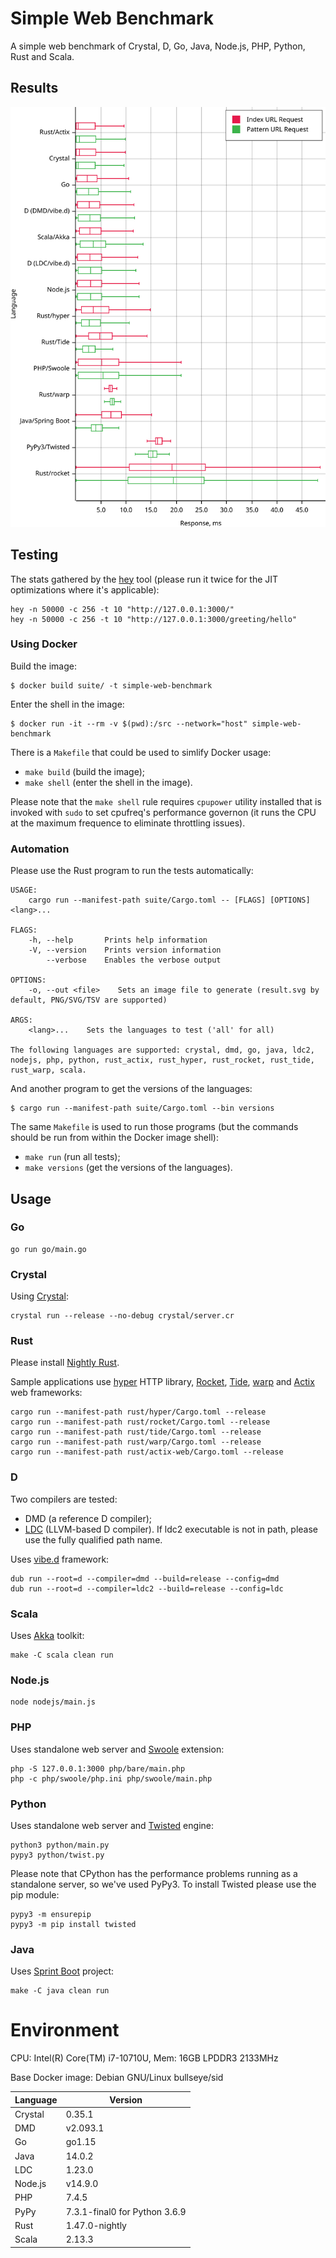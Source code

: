 # Simple Web Benchmark

A simple web benchmark of Crystal, D, Go, Java, Node.js, PHP, Python, Rust and Scala.

## Results

![SVG Plot](./suite/results/result.svg)

## Testing

The stats gathered by the [hey](https://github.com/rakyll/hey) tool (please run it twice for
the JIT optimizations where it's applicable):

    hey -n 50000 -c 256 -t 10 "http://127.0.0.1:3000/"
    hey -n 50000 -c 256 -t 10 "http://127.0.0.1:3000/greeting/hello"

### Using Docker

Build the image:

    $ docker build suite/ -t simple-web-benchmark

Enter the shell in the image:

    $ docker run -it --rm -v $(pwd):/src --network="host" simple-web-benchmark

There is a `Makefile` that could be used to simlify Docker usage:

 - `make build` (build the image);
 - `make shell` (enter the shell in the image).

Please note that the `make shell` rule requires `cpupower` utility installed
that is invoked with `sudo` to set cpufreq's performance governon
(it runs the CPU at the maximum frequence to eliminate throttling issues).

### Automation

Please use the Rust program to run the tests automatically:

    USAGE:
        cargo run --manifest-path suite/Cargo.toml -- [FLAGS] [OPTIONS] <lang>...

    FLAGS:
        -h, --help       Prints help information
        -V, --version    Prints version information
            --verbose    Enables the verbose output

    OPTIONS:
        -o, --out <file>    Sets an image file to generate (result.svg by default, PNG/SVG/TSV are supported)

    ARGS:
        <lang>...    Sets the languages to test ('all' for all)

    The following languages are supported: crystal, dmd, go, java, ldc2, nodejs, php, python, rust_actix, rust_hyper, rust_rocket, rust_tide, rust_warp, scala.

And another program to get the versions of the languages:

    $ cargo run --manifest-path suite/Cargo.toml --bin versions

The same `Makefile` is used to run those programs (but the commands should be run from within the Docker image shell):

 - `make run` (run all tests);
 - `make versions` (get the versions of the languages).

## Usage

### Go

    go run go/main.go

### Crystal

Using [Crystal](https://crystal-lang.org/reference/installation/):

    crystal run --release --no-debug crystal/server.cr

### Rust

Please install [Nightly Rust](https://github.com/rust-lang/rustup.rs#working-with-nightly-rust).

Sample applications use [hyper](https://hyper.rs) HTTP library, [Rocket](https://rocket.rs/), [Tide](https://crates.io/crates/tide), [warp](https://crates.io/crates/warp) and [Actix](https://actix.rs/) web frameworks:

    cargo run --manifest-path rust/hyper/Cargo.toml --release
    cargo run --manifest-path rust/rocket/Cargo.toml --release
    cargo run --manifest-path rust/tide/Cargo.toml --release
    cargo run --manifest-path rust/warp/Cargo.toml --release
    cargo run --manifest-path rust/actix-web/Cargo.toml --release

### D

Two compilers are tested:

 - DMD (a reference D compiler);
 - [LDC](https://github.com/ldc-developers/ldc#installation) (LLVM-based D compiler).
If ldc2 executable is not in path, please use the fully qualified path name.

Uses [vibe.d](https://vibed.org/) framework:

    dub run --root=d --compiler=dmd --build=release --config=dmd
    dub run --root=d --compiler=ldc2 --build=release --config=ldc

### Scala

Uses [Akka](https://akka.io/) toolkit:

    make -C scala clean run

### Node.js

    node nodejs/main.js

### PHP

Uses standalone web server and [Swoole](https://www.swoole.co.uk/) extension:

    php -S 127.0.0.1:3000 php/bare/main.php
    php -c php/swoole/php.ini php/swoole/main.php

### Python

Uses standalone web server and [Twisted](https://twistedmatrix.com/trac/) engine:

    python3 python/main.py
    pypy3 python/twist.py

Please note that CPython has the performance problems running as a standalone server, so we've used PyPy3. To install Twisted please use the pip module:

    pypy3 -m ensurepip
    pypy3 -m pip install twisted

### Java

Uses [Sprint Boot](https://spring.io/projects/spring-boot) project:

    make -C java clean run

# Environment

CPU: Intel(R) Core(TM) i7-10710U, Mem: 16GB LPDDR3 2133MHz

Base Docker image: Debian GNU/Linux bullseye/sid

| Language     | Version                         |
| ------------ | ------------------------------- |
| Crystal      | 0.35.1                          |
| DMD          | v2.093.1                        |
| Go           | go1.15                          |
| Java         | 14.0.2                          |
| LDC          | 1.23.0                          |
| Node.js      | v14.9.0                         |
| PHP          | 7.4.5                           |
| PyPy         | 7.3.1-final0 for Python 3.6.9   |
| Rust         | 1.47.0-nightly                  |
| Scala        | 2.13.3                          |
